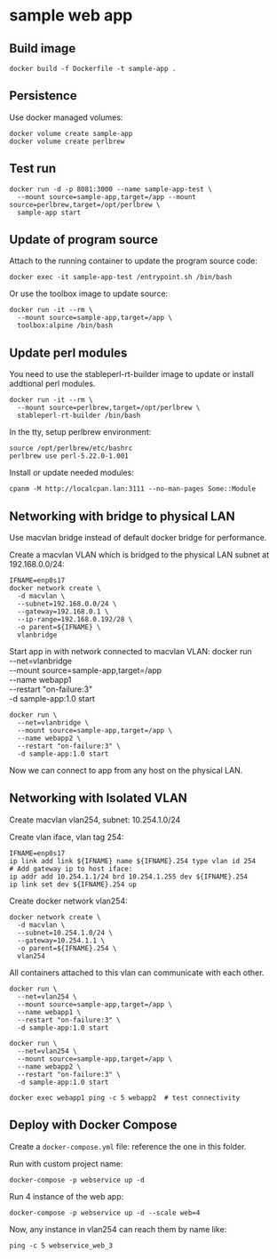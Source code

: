 # sample web app

## Build image

    docker build -f Dockerfile -t sample-app .

## Persistence

Use docker managed volumes:

    docker volume create sample-app
    docker volume create perlbrew

## Test run

    docker run -d -p 8081:3000 --name sample-app-test \
      --mount source=sample-app,target=/app --mount source=perlbrew,target=/opt/perlbrew \
      sample-app start

## Update of program source

Attach to the running container to update the program source code:

    docker exec -it sample-app-test /entrypoint.sh /bin/bash

Or use the toolbox image to update source:

    docker run -it --rm \
      --mount source=sample-app,target=/app \
      toolbox:alpine /bin/bash

## Update perl modules

You need to use the stableperl-rt-builder image to update or install addtional perl modules.

    docker run -it --rm \
      --mount source=perlbrew,target=/opt/perlbrew \
      stableperl-rt-builder /bin/bash

In the tty, setup perlbrew environment:

    source /opt/perlbrew/etc/bashrc
    perlbrew use perl-5.22.0-1.001

Install or update needed modules:

    cpanm -M http://localcpan.lan:3111 --no-man-pages Some::Module


## Networking with bridge to physical LAN

Use macvlan bridge instead of default docker bridge for performance.

Create a macvlan VLAN which is bridged to the physical LAN subnet at 192.168.0.0/24:

    IFNAME=enp0s17
    docker network create \
      -d macvlan \
      --subnet=192.168.0.0/24 \
      --gateway=192.168.0.1 \
      --ip-range=192.168.0.192/28 \
      -o parent=${IFNAME} \
      vlanbridge

Start app in with network connected to macvlan VLAN:
    docker run \
      --net=vlanbridge \
      --mount source=sample-app,target=/app \
      --name webapp1 \
      --restart "on-failure:3" \
      -d sample-app:1.0 start

    docker run \
      --net=vlanbridge \
      --mount source=sample-app,target=/app \
      --name webapp2 \
      --restart "on-failure:3" \
      -d sample-app:1.0 start

Now we can connect to app from any host on the physical LAN.


## Networking with Isolated VLAN

Create macvlan vlan254, subnet: 10.254.1.0/24

Create vlan iface, vlan tag 254:

    IFNAME=enp0s17
    ip link add link ${IFNAME} name ${IFNAME}.254 type vlan id 254
    # Add gateway ip to host iface:
    ip addr add 10.254.1.1/24 brd 10.254.1.255 dev ${IFNAME}.254
    ip link set dev ${IFNAME}.254 up


Create docker network vlan254:

    docker network create \
      -d macvlan \
      --subnet=10.254.1.0/24 \
      --gateway=10.254.1.1 \
      -o parent=${IFNAME}.254 \
      vlan254

All containers attached to this vlan can communicate with each other.

    docker run \
      --net=vlan254 \
      --mount source=sample-app,target=/app \
      --name webapp1 \
      --restart "on-failure:3" \
      -d sample-app:1.0 start

    docker run \
      --net=vlan254 \
      --mount source=sample-app,target=/app \
      --name webapp2 \
      --restart "on-failure:3" \
      -d sample-app:1.0 start

    docker exec webapp1 ping -c 5 webapp2  # test connectivity

## Deploy with Docker Compose

Create a `docker-compose.yml` file: reference the one in this folder.

Run with custom project name:

    docker-compose -p webservice up -d

Run 4 instance of the web app:

    docker-compose -p webservice up -d --scale web=4


Now, any instance in vlan254 can reach them by name like:

    ping -c 5 webservice_web_3
